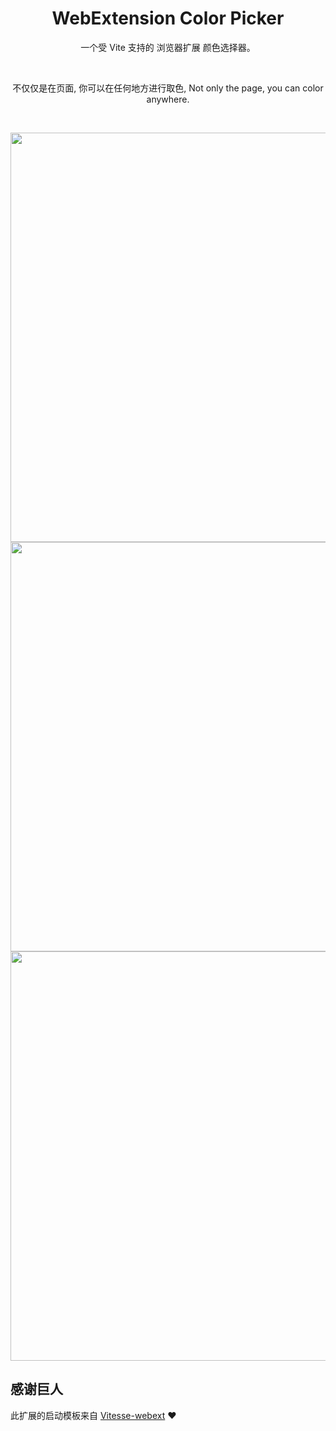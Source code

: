 <h1 align='center'>WebExtension Color Picker</h1>

<p align='center'>
一个受 Vite 支持的 浏览器扩展 颜色选择器。
</p>

<br/>

<p align='center'>
不仅仅是在页面, 你可以在任何地方进行取色, Not only the page, you can color anywhere.
</p>

<br/>

<p align="center">
<img width="655" src="https://raw.githubusercontent.com/AnthonyJu/image/main/color-picker/popup.png"><br/>
<img width="655" src="https://raw.githubusercontent.com/AnthonyJu/image/main/color-picker/picking.png"><br/>
<img width="655" src="https://raw.githubusercontent.com/AnthonyJu/image/main/color-picker/picked.png"><br/>
</p>

## 感谢巨人

此扩展的启动模板来自 [Vitesse-webext](https://github.com/antfu/vitesse-webext) ❤️
